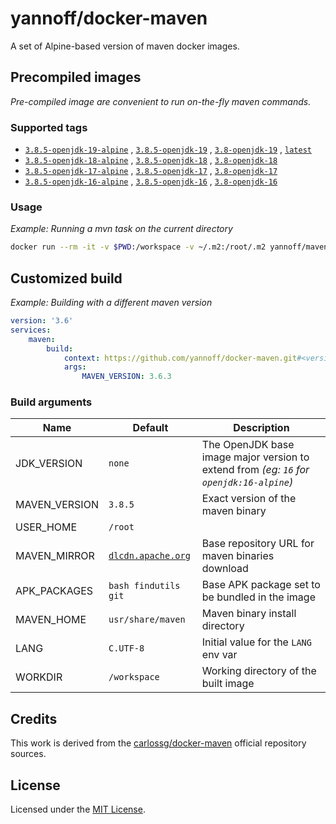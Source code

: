 # yannoff/docker-maven

A set of Alpine-based version of maven docker images.

## Precompiled images

_Pre-compiled image are convenient to run on-the-fly maven commands._

### Supported tags

- [`3.8.5-openjdk-19-alpine`](https://github.com/yannoff/docker-maven/tree/3.8/openjdk/19/Dockerfile)
, [`3.8.5-openjdk-19`](https://github.com/yannoff/docker-maven/tree/3.8/openjdk/19/Dockerfile)
, [`3.8-openjdk-19`](https://github.com/yannoff/docker-maven/tree/3.8/openjdk/19/Dockerfile)
, [`latest`](https://github.com/yannoff/docker-maven/tree/3.8/openjdk/19/Dockerfile)
- [`3.8.5-openjdk-18-alpine`](https://github.com/yannoff/docker-maven/tree/3.8/openjdk/18/Dockerfile)
, [`3.8.5-openjdk-18`](https://github.com/yannoff/docker-maven/tree/3.8/openjdk/18/Dockerfile)
, [`3.8-openjdk-18`](https://github.com/yannoff/docker-maven/tree/3.8/openjdk/18/Dockerfile)
- [`3.8.5-openjdk-17-alpine`](https://github.com/yannoff/docker-maven/tree/3.8/openjdk/17/Dockerfile)
, [`3.8.5-openjdk-17`](https://github.com/yannoff/docker-maven/tree/3.8/openjdk/17/Dockerfile)
, [`3.8-openjdk-17`](https://github.com/yannoff/docker-maven/tree/3.8/openjdk/17/Dockerfile)
- [`3.8.5-openjdk-16-alpine`](https://github.com/yannoff/docker-maven/tree/3.8/openjdk/16/Dockerfile)
, [`3.8.5-openjdk-16`](https://github.com/yannoff/docker-maven/tree/3.8/openjdk/16/Dockerfile)
, [`3.8-openjdk-16`](https://github.com/yannoff/docker-maven/tree/3.8/openjdk/16/Dockerfile)


### Usage

_Example: Running a mvn task on the current directory_

```bash
docker run --rm -it -v $PWD:/workspace -v ~/.m2:/root/.m2 yannoff/maven:3.8-openjdk-16 deploy
```

## Customized build

_Example: Building with a different maven version_

```yaml
version: '3.6'
services:
    maven:
        build:
            context: https://github.com/yannoff/docker-maven.git#<version>:/
            args:
                MAVEN_VERSION: 3.6.3

```

### Build arguments

Name|Default|Description
---|---|---
JDK_VERSION | `none` | The OpenJDK base image major version to extend from _(eg: `16` for `openjdk:16-alpine`)_
MAVEN_VERSION | `3.8.5` |Exact version of the maven binary
USER_HOME | `/root` |
MAVEN_MIRROR | [`dlcdn.apache.org`](https://dlcdn.apache.org/) | Base repository URL for maven binaries download
APK_PACKAGES |`bash findutils git` | Base APK package set to be bundled in the image
MAVEN_HOME | `usr/share/maven` | Maven binary install directory
LANG | `C.UTF-8` | Initial value for the `LANG` env var
WORKDIR | `/workspace` | Working directory of the built image

## Credits

This work is derived from the [carlossg/docker-maven](https://github.com/carlossg/docker-maven) official repository sources.

## License

Licensed under the [MIT License](LICENSE).
